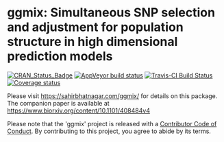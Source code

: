 # ggmix: Simultaneous SNP selection and adjustment for population structure in high dimensional prediction models

<!-- badges: start -->
[![CRAN_Status_Badge](http://www.r-pkg.org/badges/version/ggmix)](https://cran.r-project.org/package=ggmix)
[![AppVeyor build status](https://ci.appveyor.com/api/projects/status/github/sahirbhatnagar/ggmix?branch=master&svg=true)](https://ci.appveyor.com/project/sahirbhatnagar/ggmix)
[![Travis-CI Build Status](https://travis-ci.org/sahirbhatnagar/ggmix.svg?branch=master)](https://travis-ci.org/sahirbhatnagar/ggmix)
[![Coverage status](https://codecov.io/gh/sahirbhatnagar/ggmix/branch/master/graph/badge.svg)](https://codecov.io/github/sahirbhatnagar/ggmix?branch=master)
  <!-- badges: end -->


Please visit https://sahirbhatnagar.com/ggmix/ for details on this package.   
The companion paper is available at https://www.biorxiv.org/content/10.1101/408484v4

Please note that the 'ggmix' project is released with a [Contributor Code of Conduct](https://sahirbhatnagar.com/ggmix/CODE_OF_CONDUCT.md). By contributing to this project, you agree to abide by its terms.
